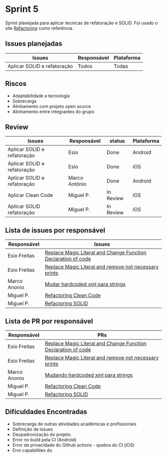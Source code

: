 # Sprint 5

Sprint planejada para aplicar tecnicas de refatoração e SOLID. Foi usado o site [Refactoring](https://refactoring.com/catalog/) como referência.

## Issues planejadas

| Issues                      | Responsável | Plataforma |
| --------------------------- | ----------- | ---------- |
| Aplicar SOLID e refatoração | Todos       | Todas      |

## Riscos

- Adaptabilidade a tecnologia
- Sobrecarga
- Alinhamento com projeto open source
- Alinhamento entre integrantes do grupo

## Review

| Issues                      | Responsável | status | Plataforma |
| --------------------------- | ----------- | ------ | ---------- |
| Aplicar SOLID e refatoração | Esio        | Done   | Android    |
| Aplicar SOLID e refatoração | Esio        | Done   | iOS        |
| Aplicar SOLID e refatoração | Marco Antônio | Done   | Android    |
| Aplicar Clean Code | Miguel P. | In Review   | iOS    |
| Aplicar SOLID refatoração | Miguel P. | In Review   | iOS    |

## Lista de issues por responsável

| Responsável  | Issues                                                                                                                              |
| ------------ | ----------------------------------------------------------------------------------------------------------------------------------- |
| Esio Freitas | [Replace Magic Literal and Change Function Declaration of code](https://github.com/Escola-em-Casa/android-escola-em-casa/issues/45) |
| Esio Freitas | [Replace Magic Literal and remove not necessary prints](https://github.com/Escola-em-Casa/ios-escola-em-casa/issues/20)             |
| Marco Anonio | [Mudar hardcoded xml para strings](https://github.com/Escola-em-Casa/android-escola-em-casa/issues/46) |
| Miguel P. | [Refactoring Clean Code](https://github.com/Escola-em-Casa/ios-escola-em-casa/issues/21) |
| Miguel P. | [Refactoring SOLID](https://github.com/Escola-em-Casa/ios-escola-em-casa/issues/24) |

## Lista de PR por responsável

| Responsável  | PRs                                                                                                                               |
| ------------ | --------------------------------------------------------------------------------------------------------------------------------- |
| Esio Freitas | [Replace Magic Literal and Change Function Declaration of code](https://github.com/Escola-em-Casa/android-escola-em-casa/pull/44) |
| Esio Freitas | [Replace Magic Literal and remove not necessary prints](https://github.com/Escola-em-Casa/ios-escola-em-casa/pull/19)             |
| Marco Anonio | [Mudando hardcoded xml para strings](https://github.com/Escola-em-Casa/android-escola-em-casa/pull/47) |
| Miguel P. | [Refactoring Clean Code](https://github.com/Escola-em-Casa/ios-escola-em-casa/pull/22) |
| Miguel P. | [Refactoring SOLID](https://github.com/Escola-em-Casa/ios-escola-em-casa/pull/23) |

## Dificuldades Encontradas

- Sobrecarga de outras atividades acadêmicas e profissionais
- Definição de issues
- Despadronização do projeto
- Error no build pela CI (Android)
- Error de privacidade do Github actions - quebra do CI (iOS)
- Erro capabilities do 
